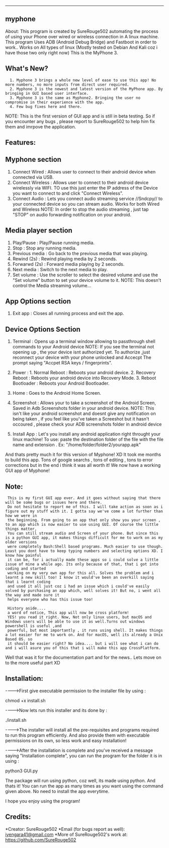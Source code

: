 ------------------------------------------------------------------------------------------------------------------------------------------------------------------------------------------------------------------------------------------------------------------------------------------------------------------------------------------
myphone
-------

About: This program is created by SureRouge502 automating the process of using your Phone over wired or wireless connection in
       A linux machine. This program Uses ADB (Android Debug Bridge) and Fastboot in order to work..
       Works on All types of linux (Mostly tested on Debian And Kali coz i have those two only right now)
       This is the MyPhone 3.


What's New?
-----------
      1. Myphone 3 brings a whole new level of ease to use this app! No more numbers, no more inputs from direct user required.
      2. Myphone 3 is the newest and latest version of the MyPhone app. By bringing in GUI based user interface.
      3. Myphone 3 is the same as Myphone2. Bringing the user no compromise in their experience with the app.
      4. Few bug fixes here and there. 

NOTE: This is the first version of GUI app and is still in beta testing. So if you encounter any bugs , please report to SureRouge502 to help him fix them and imrpove the application.

Features:
---------

Myphone section
---------------

   1. Connect Wired : Allows user to connect to their android device when connected via USB.
   2. Connect Wireless : Allows user to connect to their android device wirelessly via WIFI. TO use this just enter the IP address of the Device you want to connect to and click "Connect Wireless".
   3. Connect Audio : Lets you connect audio streaming service //Sndcpy// to your connected device so you can stream audio. Works for both Wired and Wireless
      NOTE: In order to stop the audio streaming , just tap "STOP" on audio forwarding notification on your android.


Media player section
--------------------

   1. Play/Pause : Play/Pause running media.
   2. Stop : Stop any running media.
   3. Previous media : Go back to the previous media that was playing.
   4. Rewind (2s) : Rewind playing media by 2 seconds.
   5. Forwarwd (2s) : Forward media playing by 2 seconds.
   6. Next media : Switch to the next media to play.
   7. Set volume : Use the scroller to select the desired volume and use the "Set volume" button to set your device volume to it.
      NOTE: This doesn't control the Media streaming volume...

App Options section
-------------------

   1. Exit app : Closes all running process and exit the app.


Device Options Section 
----------------------

   1. Terminal : Opens up a terminal window allowing to passthrough shell commands to your Android device
      NOTE: If you see the terminal not opening up , the your device isnt authorized yet. To authorize ,just reconnect your device with your phone unlocked and Accecpt The prompt saying "Accpet RSA keys / fingerprints".

   2. Power : 
           1. Normal Reboot : Reboots your android device.
           2. Recovery Reboot : Reboots your android device into Recovery Mode.
           3. Reboot Bootloader : Reboots your Android Bootloader.

   3. Home : Goes to the Android Home Screen.

   4. Screenshot : Allows your to take a screenshot of the Android Screen, Saved in Adb Screenshots folder in your android device.
      NOTE: This isn't like your android screenshot and doesnt give any notification on being taken , if you feel like you've taken a Screeshot but it hasn't occoured , please check your ADB screenshots folder in android device

   5. Install App : Let's you install any android application right throught your linux machine! 
       To use: paste the destination folder of the file with the file name and extension . Ex: "/home/folder/folder2/yourapp.apk"

And thats pretty much it for this version of Myphone! XD
It took me months to build this app. Tons of google searchs , tons of editing , tons to error corrections but in the end i think it was all worth it!
We now have a working GUI app of Myphone!

Note:
-----
     This is my first GUI app ever. And it goes without saying that there will be some bugs or issues here and there.
     Do not hesitate to report me of this. I will take action as soon as i figure out my stuff with it. I gotta say we've come a lot further than how we were in 
     the beginning. From going to an app that only show you your screen , to an app which is now easier to use using GUI. Of course the little things matter,
     You can still stream audio and Screen of your phone. But since this is a python GUI app, it makes things difficult for me to work on as my older versions 
     were completely Bash:Shell based programs. Much easier to use though. Least you dont have to keep typing numbers and selecting options XD. I know how painful
     it can be, for i actually made these apps so i could solve a little issue of mine a while ago. Its only because of that, that i got into coding and started 
     working on my very own app for this all. Solves the problem and i learnt a new skill too! I know it would've been an overkill saying that i learnt coding
     and used it all just coz i had an issue which i could've easily solved by purchasing an app which, well solves it! But no, i went all the way and made sure it
     helps everyone who has this issue too!

     History aside.... 
     a word of notice, This app will now be cross platform!
     YES! you read it right. Now, Not only linux users, but macOS and Windows users will be able to use it as well.Turns out windows powershell is useful ,and
     powerful, but most importantly , it runs using shell. It makes things a lot easier for me to work on. And for macOS, well its already a Unix Based OS. so
     it should be easier right? No idea.... but i will see what i can do and i will asure you of this that i will make this app CrossPlatform.

Well that was it for the documentation part and for the news.. Lets move on to the more useful part XD

Installation:
-------------

---->First give executable permission to the installer file by using :

chmod +x install.sh

---->Now lets run this installer and its done by :

./install.sh

---->The installer will install all the pre-requisites and programs required to run this program efficiently. And also provide them with executable permissions
on its own, so less work and easy installation!

---->After the installation is complete and you've received a message saying "Installation complete", you can run the program for the folder it is in using :

python3 GUI.py

The package will run using python, coz well, its made using python. And thats it! You can run the app as many times as you want using the command given above.
No need to install the app everytime.


I hope you enjoy using the program!




Credits:
--------

*Creator: SureRouge502
*Email (for bugs report as well): iyengara41@gmail.com
*More of SureRouge502's work at:
 https://github.com/SureRouge502


